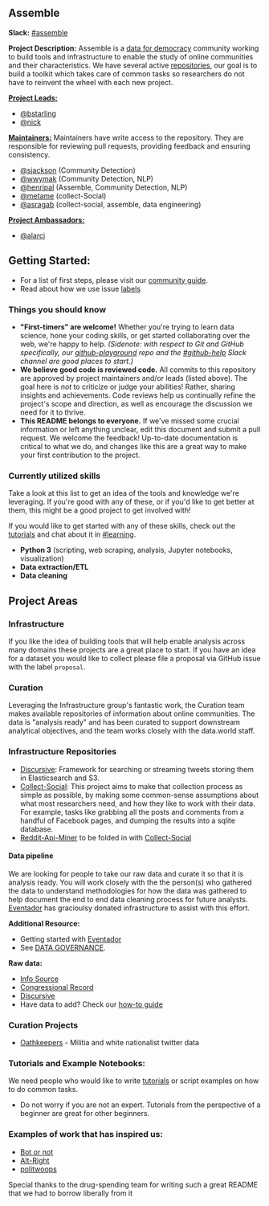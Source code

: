 ## Assemble

**Slack:** [#assemble](https://datafordemocracy.slack.com/messages/assemble/)

**Project Description:** Assemble is a [data for democracy](https://github.com/Data4Democracy) community working to build tools and infrastructure to enable the study of online communities and their characteristics. We have several active [repositories](#infrastructure-repositories), our goal is to build a toolkit which takes care of common tasks so researchers do not have to reinvent the wheel with each new project.  

[**Project Leads:**](https://github.com/Data4Democracy/read-this-first/blob/master/lead-role-description.md)
* [@bstarling](https://datafordemocracy.slack.com/messages/@bstarling/)
* [@nick](https://datafordemocracy.slack.com/messages/@nick/)

[**Maintainers:**](./roles/project_maintainer.md) Maintainers have write access to the repository. They are responsible for reviewing pull requests, providing feedback and ensuring consistency.

* [@sjackson](https://datafordemocracy.slack.com/messages/@sjackson/) (Community Detection)
* [@wwymak](https://datafordemocracy.slack.com/messages/@wwymak/) (Community Detection, NLP)
* [@henripal](https://datafordemocracy.slack.com/messages/@henripal/) (Assemble, Community Detection, NLP)
* [@metame](https://datafordemocracy.slack.com/messages/@metame/) (collect-Social)
* [@asragab](https://datafordemocracy.slack.com/messages/@metame/) (collect-social, assemble, data engineering)


[**Project Ambassadors:**](https://github.com/Data4Democracy/assemble/blob/master/roles/project_ambassador.md)
* [@alarcj](https://datafordemocracy.slack.com/messages/@alarcj/)

## Getting Started:
* For a list of first steps, please visit our [community guide](community-guide.md).
* Read about how we use issue [labels](issue-labels-explained.md)


### Things you should know

* **"First-timers" are welcome!** Whether you're trying to learn data science, hone your coding skills, or get started collaborating over the web, we're happy to help. *(Sidenote: with respect to Git and GitHub specifically, our [github-playground](https://github.com/Data4Democracy/github-playground) repo and the [#github-help](https://datafordemocracy.slack.com/messages/github-help/) Slack channel are good places to start.)*
* **We believe good code is reviewed code.** All commits to this repository are approved by project maintainers and/or leads (listed above). The goal here is *not* to criticize or judge your abilities! Rather, sharing insights and achievements. Code reviews help us continually refine the project's scope and direction, as well as encourage the discussion we need for it to thrive.
* **This README belongs to everyone.** If we've missed some crucial information or left anything unclear, edit this document and submit a pull request. We welcome the feedback! Up-to-date documentation is critical to what we do, and changes like this are a great way to make your first contribution to the project.


### Currently utilized skills
Take a look at this list to get an idea of the tools and knowledge we're leveraging. If you're good with any of these, or if you'd like to get better at them, this might be a good project to get involved with!

If you would like to get started with any of these skills, check out the [tutorials](https://github.com/Data4Democracy/tutorials) and chat about it in [#learning](https://datafordemocracy.slack.com/messages/learning/).

* **Python 3** (scripting, web scraping, analysis, Jupyter notebooks, visualization)
* **Data extraction/ETL**
* **Data cleaning**

## Project Areas

### Infrastructure
If you like the idea of building tools that will help enable analysis across many domains these projects are a great place to start. If you have an idea for a dataset you would like to collect please file a proposal via GitHub issue with the label `proposal`.  


### Curation
Leveraging the Infrastructure group's fantastic work, the Curation team makes available repositories of information about online communities. The data is "analysis ready" and has been curated to support downstream analytical objectives, and the team works closely with the data.world staff.  

### Infrastructure Repositories
* [Discursive](https://github.com/Data4Democracy/discursive): Framework for searching or streaming tweets storing them in Elasticsearch and S3.
* [Collect-Social](https://github.com/Data4Democracy/collect-social): This project aims to make that collection process as simple as possible, by making some common-sense assumptions about what most researchers need, and how they like to work with their data. For example, tasks like grabbing all the posts and comments from a handful of Facebook pages, and dumping the results into a sqlite database.
* [Reddit-Api-Miner](https://github.com/Data4Democracy/reddit-api-miner) to be folded in with [Collect-Social](https://github.com/Data4Democracy/collect-social)

#### Data pipeline  
We are looking for people to take our raw data and curate it so that it is analysis ready. You will work closely with the the person(s) who gathered the data to understand methodologies for how the data was gathered to help document the end to end data cleaning process for future analysts. [Eventador](http://eventador.io/) has gracioulsy donated infrastructure to assist with this effort.  

**Additional Resource:**
* Getting started with [Eventador](./eventador/README.md)
* See [DATA GOVERNANCE](https://github.com/Data4Democracy/read-this-first/blob/master/governance.md).

**Raw data:**
* [Info Source](./data/info_source.md)
* [Congressional Record](./data/congressional-record.md)
* [Discursive](./data/discursive.md)
* Have data to add? Check our [how-to guide](./data/how_to_submit_dataset.md)

### Curation Projects
* [Oathkeepers](./data/oathkeepers.md) - Militia and white nationalist twitter data

### Tutorials and Example Notebooks:
We need people who would like to write [tutorials](https://github.com/Data4Democracy/tutorials) or script examples on how to do common tasks.  
* Do not worry if you are not an expert. Tutorials from the perspective of a beginner are great for other beginners.  

### Examples of work that has inspired us:   
* [Bot or not](http://truthy.indiana.edu/botornot/)
* [Alt-Right](https://www.washingtonpost.com/news/the-intersect/wp/2016/09/26/these-charts-show-exactly-how-racist-and-radical-the-alt-right-has-gotten-this-year/?utm_term=.def874e48329)
* [politwoops](https://projects.propublica.org/politwoops/)  



Special thanks to the drug-spending team for writing such a great README that we had to borrow liberally from it
